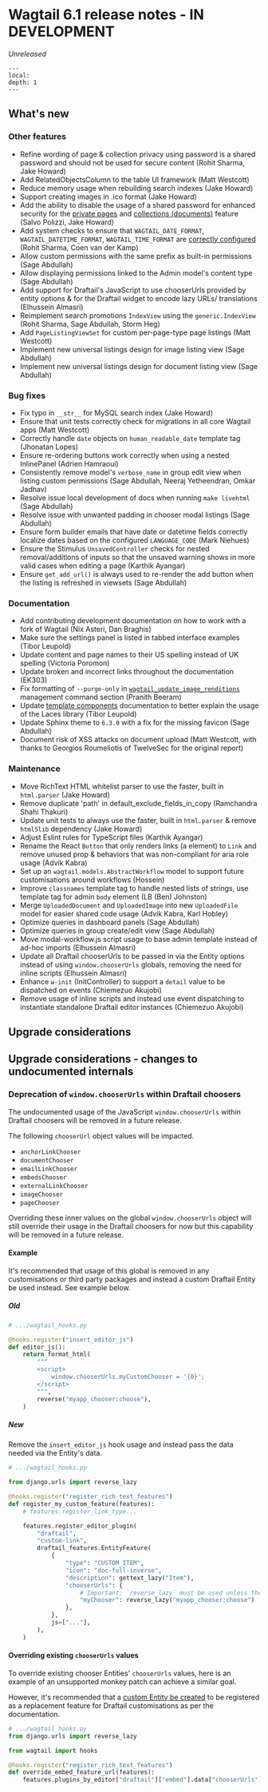 # Wagtail 6.1 release notes - IN DEVELOPMENT

_Unreleased_

```{contents}
---
local:
depth: 1
---
```

## What's new

### Other features

 * Refine wording of page & collection privacy using password is a shared password and should not be used for secure content (Rohit Sharma, Jake Howard)
 * Add RelatedObjectsColumn to the table UI framework (Matt Westcott)
 * Reduce memory usage when rebuilding search indexes (Jake Howard)
 * Support creating images in .ico format (Jake Howard)
 * Add the ability to disable the usage of a shared password for enhanced security for the [private pages](private_pages) and [collections (documents)](private_collections) feature (Salvo Polizzi, Jake Howard)
 * Add system checks to ensure that `WAGTAIL_DATE_FORMAT`, `WAGTAIL_DATETIME_FORMAT`, `WAGTAIL_TIME_FORMAT` are [correctly configured](wagtail_date_time_formats) (Rohit Sharma, Coen van der Kamp)
 * Allow custom permissions with the same prefix as built-in permissions (Sage Abdullah)
 * Allow displaying permissions linked to the Admin model's content type (Sage Abdullah)
 * Add support for Draftail's JavaScript to use chooserUrls provided by entity options & for the Draftail widget to encode lazy URLs/ translations (Elhussein Almasri)
 * Reimplement search promotions `IndexView` using the `generic.IndexView` (Rohit Sharma, Sage Abdullah, Storm Heg)
 * Add `PageListingViewSet` for custom per-page-type page listings (Matt Westcott)
 * Implement new universal listings design for image listing view (Sage Abdullah)
 * Implement new universal listings design for document listing view (Sage Abdullah)


### Bug fixes

 * Fix typo in `__str__` for MySQL search index (Jake Howard)
 * Ensure that unit tests correctly check for migrations in all core Wagtail apps (Matt Westcott)
 * Correctly handle `date` objects on `human_readable_date` template tag (Jhonatan Lopes)
 * Ensure re-ordering buttons work correctly when using a nested InlinePanel (Adrien Hamraoui)
 * Consistently remove model's `verbose_name` in group edit view when listing custom permissions (Sage Abdullah, Neeraj Yetheendran, Omkar Jadhav)
 * Resolve issue local development of docs when running `make livehtml` (Sage Abdullah)
 * Resolve issue with unwanted padding in chooser modal listings (Sage Abdullah)
 * Ensure form builder emails that have date or datetime fields correctly localize dates based on the configured `LANGUAGE_CODE` (Mark Niehues)
 * Ensure the Stimulus `UnsavedController` checks for nested removal/additions of inputs so that the unsaved warning shows in more valid cases when editing a page (Karthik Ayangar)
 * Ensure `get_add_url()` is always used to re-render the add button when the listing is refreshed in viewsets (Sage Abdullah)


### Documentation

 * Add contributing development documentation on how to work with a fork of Wagtail (Nix Asteri, Dan Braghis)
 * Make sure the settings panel is listed in tabbed interface examples (Tibor Leupold)
 * Update content and page names to their US spelling instead of UK spelling (Victoria Poromon)
 * Update broken and incorrect links throughout the documentation (EK303)
 * Fix formatting of `--purge-only` in [`wagtail_update_image_renditions`](wagtail_update_image_renditions) management command section (Pranith Beeram)
 * Update [template components](creating_template_components) documentation to better explain the usage of the Laces library (Tibor Leupold)
 * Update Sphinx theme to `6.3.0` with a fix for the missing favicon (Sage Abdullah)
 * Document risk of XSS attacks on document upload (Matt Westcott, with thanks to Georgios Roumeliotis of TwelveSec for the original report)


### Maintenance

 * Move RichText HTML whitelist parser to use the faster, built in `html.parser` (Jake Howard)
 * Remove duplicate 'path' in default_exclude_fields_in_copy (Ramchandra Shahi Thakuri)
 * Update unit tests to always use the faster, built in `html.parser` & remove `html5lib` dependency (Jake Howard)
 * Adjust Eslint rules for TypeScript files (Karthik Ayangar)
 * Rename the React `Button` that only renders links (a element) to `Link` and remove unused prop & behaviors that was non-compliant for aria role usage (Advik Kabra)
 * Set up an `wagtail.models.AbstractWorkflow` model to support future customisations around workflows (Hossein)
 * Improve `classnames` template tag to handle nested lists of strings, use template tag for admin `body` element (LB (Ben) Johnston)
 * Merge `UploadedDocument` and `UploadedImage` into new `UploadedFile` model for easier shared code usage (Advik Kabra, Karl Hobley)
 * Optimize queries in dashboard panels (Sage Abdullah)
 * Optimize queries in group create/edit view (Sage Abdullah)
 * Move modal-workflow.js script usage to base admin template instead of ad-hoc imports (Elhussein Almasri)
 * Update all Draftail chooserUrls to be passed in via the Entity options instead of using `window.chooserUrls` globals, removing the need for inline scripts (Elhussein Almasri)
 * Enhance `w-init` (InitController) to support a `detail` value to be dispatched on events (Chiemezuo Akujobi)
 * Remove usage of inline scripts and instead use event dispatching to instantiate standalone Draftail editor instances (Chiemezuo Akujobi)


## Upgrade considerations

## Upgrade considerations - changes to undocumented internals

### Deprecation of `window.chooserUrls` within Draftail choosers

The undocumented usage of the JavaScript `window.chooserUrls` within Draftail choosers will be removed in a future release.

The following `chooserUrl` object values will be impacted.

-   `anchorLinkChooser`
-   `documentChooser`
-   `emailLinkChooser`
-   `embedsChooser`
-   `externalLinkChooser`
-   `imageChooser`
-   `pageChooser`

Overriding these inner values on the global `window.chooserUrls` object will still override their usage in the Draftail choosers for now but this capability will be removed in a future release.

#### Example

It's recommended that usage of this global is removed in any customisations or third party packages and instead a custom Draftail Entity be used instead. See example below.

##### Old

```python
# .../wagtail_hooks.py

@hooks.register("insert_editor_js")
def editor_js():
    return format_html(
        """
        <script>
            window.chooserUrls.myCustomChooser = '{0}';
        </script>
        """,
        reverse("myapp_chooser:choose"),
    )
```

##### New

Remove the `insert_editor_js` hook usage and instead pass the data needed via the Entity's data.

```python
# .../wagtail_hooks.py

from django.urls import reverse_lazy

@hooks.register("register_rich_text_features")
def register_my_custom_feature(features):
    # features.register_link_type...

    features.register_editor_plugin(
        "draftail",
        "custom-link",
        draftail_features.EntityFeature(
            {
                "type": "CUSTOM_ITEM",
                "icon": "doc-full-inverse",
                "description": gettext_lazy("Item"),
                "chooserUrls": {
                    # Important: `reverse_lazy` must be used unless the URL path is hard-coded
                    "myChooser": reverse_lazy("myapp_chooser:choose")
                },
            },
            js=["..."],
        ),
    )

```

#### Overriding existing `chooserUrls` values

To override existing chooser Entities' `chooserUrls` values, here is an example of an unsupported monkey patch can achieve a similar goal.

However, it's recommended that a [custom Entity be created](creating_new_draftail_editor_entities) to be registered as a replacement feature for Draftail customisations as per the documentation.

```py
# .../wagtail_hooks.py
from django.urls import reverse_lazy

from wagtail import hooks

@hooks.register("register_rich_text_features")
def override_embed_feature_url(features):
    features.plugins_by_editor["draftail"]["embed"].data["chooserUrls"]["embedsChooser"] = reverse_lazy("my_embeds:chooser")
```
